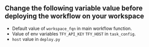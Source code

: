 ## Change the following variable value before deploying the workflow on your workspace

- Default value of `workspace_fqn` in main workflow function.
- Value of env variables `TFY_API_KEY` `TFY_HOST` in `task_config`.
- `host` value in `deploy.py`